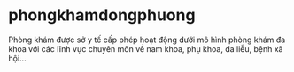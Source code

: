 # phongkhamdongphuong
Phòng khám được sở y tế cấp phép hoạt động dưới mô hình phòng khám đa khoa với các lĩnh vực chuyên môn về nam khoa, phụ khoa, da liễu, bệnh xã hội... 
